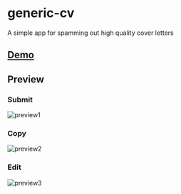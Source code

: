 # generic-cv
A simple app for spamming out high quality cover letters

## [Demo](https://do-jonathan4.github.io/generic-cv/)

## Preview
### Submit
![preview1](https://user-images.githubusercontent.com/67031107/201660215-5a36c9b3-39b0-4be7-97b1-446b0e08d269.gif)
### Copy
![preview2](https://user-images.githubusercontent.com/67031107/201660226-e226d958-da19-4a12-90c6-503a291cb0e9.gif)
### Edit
![preview3](https://user-images.githubusercontent.com/67031107/201660678-0e909a1b-4209-42f7-b79c-bb5a839af010.gif)

